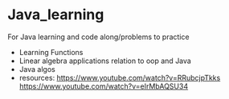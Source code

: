 # Java_learning

For Java learning and code along/problems to practice
- Learning Functions
- Linear algebra applications relation to oop  and Java
- Java algos
- resources: https://www.youtube.com/watch?v=RRubcjpTkks
             https://www.youtube.com/watch?v=eIrMbAQSU34
  

